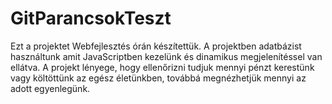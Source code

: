 # GitParancsokTeszt
Ezt a projektet Webfejlesztés órán készítettük.
A projektben adatbázist használtunk amit JavaScriptben kezelünk és dinamikus megjelenítéssel van ellátva.
A projekt lényege, hogy ellenőrizni tudjuk mennyi pénzt kerestünk vagy költöttünk az egész életünkben, továbbá megnézhetjük mennyi az adott egyenlegünk.
